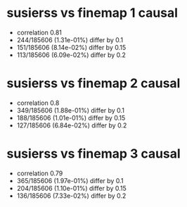 # susierss vs finemap  1 causal

- correlation 0.81
- 244/185606 (1.31e-01%) differ by 0.1
- 151/185606 (8.14e-02%) differ by 0.15
- 113/185606 (6.09e-02%) differ by 0.2


# susierss vs finemap  2 causal

- correlation 0.8
- 349/185606 (1.88e-01%) differ by 0.1
- 188/185606 (1.01e-01%) differ by 0.15
- 127/185606 (6.84e-02%) differ by 0.2


# susierss vs finemap  3 causal

- correlation 0.79
- 365/185606 (1.97e-01%) differ by 0.1
- 204/185606 (1.10e-01%) differ by 0.15
- 136/185606 (7.33e-02%) differ by 0.2


